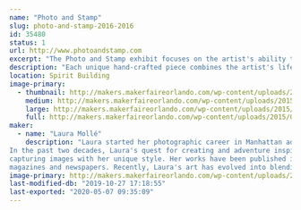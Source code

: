 ```yaml
---
name: "Photo and Stamp"
slug: photo-and-stamp-2016-2016
id: 35480
status: 1
url: http://www.photoandstamp.com
excerpt: "The Photo and Stamp exhibit focuses on the artist's ability to capture the beauty in everyday life through mixed media compositions. Each unique piece ranges from matted 3-Dimensional photo cards to jewelry to functional artwork, such as coasters, wine charm rings, and even birdhouses. "
description: "Each unique hand-crafted piece combines the artist's life-long love of photography and stamp collecting with her artistic appreciation for both everyday items and unusual objets d'art. Each unique piece ranges from matted 3-Dimensional photo cards to jewelry to functional artwork, such as coasters, wine rings, bookmarks, keychains and even birdhouses. Her artwork can be both  inspirational and whimsical, designed to instill respect, admiration and gratitude for all the beauty surrounding us. Laura explains, \"I feel grateful for the intelligence in the world that motivates me all the time. I'm forever in awe of the bountiful animals, flowers, and scenery that are so colorful and beautiful. They take my breath away, making me stop and think, 'Wow, look at that!' and then, I capture the image with my camera. I love all the amazing wonders on this planet that inspire me to live harmoniously with nature and peacefully with others.\""
location: Spirit Building
image-primary:
  - thumbnail: http://makers.makerfaireorlando.com/wp-content/uploads/2015/07/Grand-Canyon-Sunset-150x150.jpg
    medium: http://makers.makerfaireorlando.com/wp-content/uploads/2015/07/Grand-Canyon-Sunset-300x225.jpg
    large: http://makers.makerfaireorlando.com/wp-content/uploads/2015/07/Grand-Canyon-Sunset.jpg
    full: http://makers.makerfaireorlando.com/wp-content/uploads/2015/07/Grand-Canyon-Sunset.jpg
maker:
  - name: "Laura Mollé"
    description: "Laura started her photographic career in Manhattan advertising studios. With her entrepreneurial spirit, after several years in the NYC, she became the sole proprietor of her own commercial and portrait studio in New Jersey. Fifteen years later, she moved to Florida in 1996. Here, she completed her B.A at University of South Florida in 2001 in Mass Communications for Television Production.
In the past two decades, Laura's quest for creating and adventure inspires her to travel the globe, 
capturing images with her unique style. Her works have been published in numerous 
magazines and newspapers. Recently, Laura's art has evolved into blending her photography with cool objects creating unique 4-D mixed media art designed to fascinate and encourage the viewers to appreciate functional art."
image-primary: http://makers.makerfaireorlando.com/wp-content/uploads/2015/07/lm-photo.png
last-modified-db: "2019-10-27 17:18:55"
last-exported: "2020-05-07 09:35:09"
---
```

